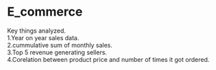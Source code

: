 # E_commerce<br>
Key things analyzed.<br>
1.Year on year sales data.<br>
2.cummulative sum of monthly sales.<br>
3.Top 5 revenue generating sellers.<br>
4.Corelation between product price and number of times it got ordered.

